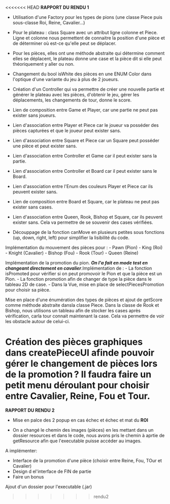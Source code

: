 <<<<<<< HEAD
**RAPPORT DU RENDU 1**
- Utilisation d'une Factory pour les types de pions (une classe Piece puis sous-classe Roi, Reine, Cavalier...)
- Pour le plateau : class Square avec un attribut ligne colonne et Piece. Ligne et colonne nous permettent de connaitre la position d'une pièce et de déterminer où est-ce qu'elle peut se déplacer.
- Pour les pièces, elles ont une méthode abstraite qui détermine comment elles se déplacent, le plateau donne une case et la pièce dit si elle peut théoriquement y aller ou non.
- Changement du bool isWhite des pièces en une ENUM Color dans l'optique d'une variante du jeu à plus de 2 joueurs.
- Création d'un Controller qui va permettre de créer une nouvelle partie et générer le plateau avec les pièces, d'obtenir le jeu, gérer les déplacements, les changements de tour, donne le score.

- Lien de composition entre Game et Player, car une partie ne peut pas exister sans joueurs.
- Lien d'association entre Player et Piece car le joueur va posséder des pièces capturées et que le joueur peut exister sans.
- Lien d'association entre Square et Piece car un Square peut posséder une pièce et peut exister sans.
- Lien d'association entre Controller et Game car il peut exister sans la partie.
- Lien d'association entre Controller et Board car il peut exister sans le Board.
- Lien d'association entre l'Enum des couleurs Player et Piece car ils peuvent exister sans.
- Lien de composition entre Board et Square, car le plateau ne peut pas exister sans cases.
- Lien d'association entre Queen, Rook, Bishop et Square, car ils peuvent exister sans. Cela va permettre de se souvenir des cases vérifiées.

- Découppage de la fonction canMove en plusieurs petites sous fonctions (up, down, right, left) pour simplifier la lisibilité du code.

Implémentation du mouvement des pièces pour :
    - Pawn (Pion)
    - King (Roi)
    - Knight (Cavalier)
    - Bishop (Fou)
    - Rook (Tour)
    - Queen (Reine)

Implémentation de la promotion du pion. _**On l'a fait en mode test en changeant directement en cavalier**_.Implémentation de :
    - La fonction isPromoted pour vérifier si on peut promovoir le Pion et que la pièce est un Pion.
    - La fonction promotion afin de changer de type la pièce dans le tableau 2D de case.
    - Dans la Vue, mise en place de selectPiecesPromotion pour choisir sa pièce.

Mise en place d'une énumération des types de pièces et ajout de getScore comme méthode abstraite dansla classe Piece.
Dans la classe de Rook et Bishop, nous utilisons un tableau afin de stocker les cases après vérification, carla tour connait maintenant la case. Cela va permettre de voir les obstacle autour de celui-ci.

Création des pièces graphiques dans createPieceUI afinde pouvoir gérer le changement de pièces lors de la promotion ?
Il faudra faire un petit menu déroulant pour choisir entre Cavalier, Reine, Fou et Tour.
=======
**RAPPORT DU RENDU 2**

- Mise en palce des 2 popup en cas échec et échec et mat du **ROI**

- On a changé le chemin des images (pièces) en les mettant dans un dossier resources et dans le code,
nous avons pris le chemin à aprtie de getResource afin  que l'executable puisse accéder au images.

A implémenter:
- Interface de la promotion d'une pièce (choisir entre Reine, Fou, TOur et Cavalier)
- Design d el'interface de FIN de partie
- Faire un bonus



Ajout d'un dossier pour l'executable (.jar)
>>>>>>> rendu2
